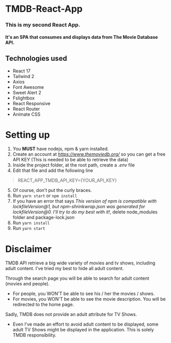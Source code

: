# TMDB-React-App

### This is my second React App. 
#### It's an SPA that consumes and displays data from The Movie Database API.


## Technologies used

* React 17
* Tailwind 2
* Axios
* Font Awesome
* Sweet Alert 2
* Fslightbox
* React Responsive
* React Router
* Animate CSS

# Setting up

1. You **MUST** have nodejs, npm & yarn installed.
2. Create an account at _https://www.themoviedb.org/_ so you can get a free API KEY (This is needed to be able to retrieve the data)
3. Inside the project folder, at the root path, create a _.env_ file
4. Edit that file and add the following line
> REACT_APP_TMDB_API_KEY={YOUR_API_KEY}
5. Of course, don't put the curly braces.
6. Run  `yarn start` or `npm install`
7. If you have an error that says _This version of npm is compatible with lockfileVersion@1, but npm-shrinkwrap.json was generated for lockfileVersion@0. I'll try to do my best with it!_, delete node_modules folder and package-lock.json
8. Run `yarn install`
9. Run `yarn start`

# Disclaimer

TMDB API retrieve a big wide variety of movies and tv shows, including adult content.
I've tried my best to hide all adult content. 

Through the search page you will be able to search for adult content (movies and people). 
* For people, you WON'T be able to see his / her the movies / shows.
* For movies, you WON'T be able to see the movie description. You will be redirected to the home page.

Sadly, TMDB does not provide an adult attribute for TV Shows. 
* Even I've made an effort to avoid adult content to be displayed, some adult TV Shows might be displayed in the application. This is solely TMDB responsibility.
